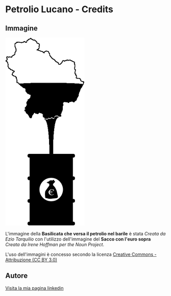 # Petrolio Lucano - Credits

## Immagine

![Basilicata che versa il petrolio nel barile](imgs/petroliolucano.png "clicca per scaricare")

L'immagine della __Basilicata che versa il petrolio nel barile__ è stata _Creata da Ezio Tarquilio_ con l'utilizzo dell'immagine del __Sacco con l'euro sopra__ _Creata da Irene Hoffman per the Noun Project_.

L'uso  dell'immagini è concesso secondo la licenza [Creative Commons - Attribuzione (CC BY 3.0)](http://creativecommons.org/licenses/by/3.0/it/)


## Autore

[Visita la mia pagina linkedin](https://www.linkedin.com/in/eziotarquilio)